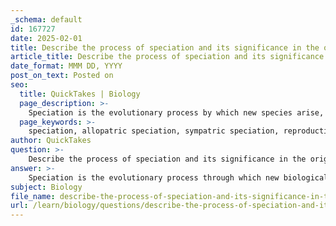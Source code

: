```yaml
---
_schema: default
id: 167727
date: 2025-02-01
title: Describe the process of speciation and its significance in the origin of species.
article_title: Describe the process of speciation and its significance in the origin of species.
date_format: MMM DD, YYYY
post_on_text: Posted on
seo:
  title: QuickTakes | Biology
  page_description: >-
    Speciation is the evolutionary process by which new species arise, significantly contributing to biodiversity and the adaptation of organisms to their environments, encompassing mechanisms like allopatric and sympatric speciation.
  page_keywords: >-
    speciation, allopatric speciation, sympatric speciation, reproductive isolation, biodiversity, evolutionary biology, genetic divergence, adaptation, ecological niches, phylogenetic trees
author: QuickTakes
question: >-
    Describe the process of speciation and its significance in the origin of species.
answer: >-
    Speciation is the evolutionary process through which new biological species arise. It is a fundamental mechanism in the origin of species and plays a crucial role in the diversification of life on Earth. The significance of speciation lies in its contribution to biodiversity, the adaptation of organisms to their environments, and the evolutionary history of life.\n\n### Mechanisms of Speciation\n\nSpeciation can occur through several mechanisms, primarily categorized into two types: allopatric and sympatric speciation.\n\n1. **Allopatric Speciation**:\n   - This occurs when populations are geographically isolated from one another. The physical separation can be due to various factors such as mountains, rivers, or human activities.\n   - Over time, the isolated populations undergo genetic divergence due to different selective pressures, genetic drift, and mutations. Eventually, these changes can lead to reproductive isolation, meaning that even if the populations come back into contact, they can no longer interbreed successfully.\n   - An example of allopatric speciation is the formation of new species of finches on the Galápagos Islands, where different islands provided distinct environments leading to adaptations and speciation.\n\n2. **Sympatric Speciation**:\n   - This type of speciation occurs without geographic isolation. Instead, it often arises from behavioral differences, ecological niches, or polyploidy (especially in plants).\n   - In sympatric speciation, reproductive isolation can develop through mechanisms such as changes in mating behavior, habitat preferences, or temporal isolation (different breeding times).\n   - An example of sympatric speciation is seen in cichlid fish in African lakes, where different species have evolved from a common ancestor while living in the same habitat but occupying different ecological niches.\n\n### Role of Reproductive Isolation\n\nReproductive isolation is a critical factor in speciation. It encompasses various mechanisms that prevent different species from interbreeding, thus maintaining distinct species. These mechanisms can be prezygotic (preventing fertilization) or postzygotic (preventing the development of viable offspring). Examples include:\n\n- **Prezygotic barriers**: Temporal isolation (different breeding seasons), behavioral isolation (different mating rituals), and mechanical isolation (incompatible reproductive structures).\n- **Postzygotic barriers**: Hybrid inviability (offspring do not develop properly) and hybrid sterility (offspring are sterile, as seen in mules).\n\n### Significance of Speciation\n\nThe significance of speciation in the origin of species includes:\n\n- **Biodiversity**: Speciation is a primary driver of biodiversity, leading to the vast array of species we see today. Each new species can occupy different ecological niches, contributing to the complexity of ecosystems.\n- **Adaptation**: Through speciation, organisms can adapt to their environments, leading to evolutionary novelties and specialized traits that enhance survival and reproduction.\n- **Evolutionary History**: Speciation contributes to the branching patterns observed in phylogenetic trees, illustrating the evolutionary relationships among species and their common ancestors.\n\nIn summary, speciation is a vital process in evolutionary biology that explains how new species arise and diversify, shaping the biological landscape of our planet. Understanding speciation helps us appreciate the complexity of life and the mechanisms that drive evolutionary change.
subject: Biology
file_name: describe-the-process-of-speciation-and-its-significance-in-the-origin-of-species.md
url: /learn/biology/questions/describe-the-process-of-speciation-and-its-significance-in-the-origin-of-species
---
```


&nbsp;